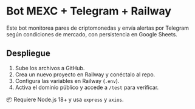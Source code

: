 # Bot MEXC + Telegram + Railway

Este bot monitorea pares de criptomonedas y envía alertas por Telegram según condiciones de mercado, con persistencia en Google Sheets.

## Despliegue

1. Sube los archivos a GitHub.
2. Crea un nuevo proyecto en Railway y conéctalo al repo.
3. Configura las variables en Railway (`.env`).
4. Activa el dominio público y accede a `/test` para verificar.

📦 Requiere Node.js 18+ y usa `express` y `axios`.
